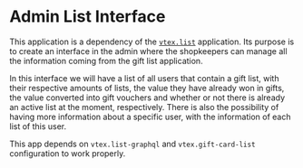 # Admin List Interface

This application is a dependency of the [`vtex.list`](https://github.com/vtex/list) application. Its purpose is to create an interface in the admin where the shopkeepers can manage all the information coming from the gift list application.

In this interface we will have a list of all users that contain a gift list, with their respective amounts of lists, the value they have already won in gifts, the value converted into gift vouchers and whether or not there is already an active list at the moment, respectively. There is also the possibility of having more information about a specific user, with the information of each list of this user.

This app depends on `vtex.list-graphql` and `vtex.gift-card-list` configuration to work properly.
